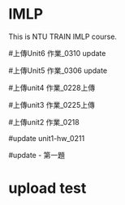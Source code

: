 # IMLP
This is NTU TRAIN IMLP course.

#上傳Unit6 作業_0310 update

#上傳Unit5 作業_0306 update

#上傳unit4 作業_0228上傳

#上傳unit3 作業_0225上傳


#上傳unit2 作業_0218

#update unit1-hw_0211

#update - 第一題
# upload test
